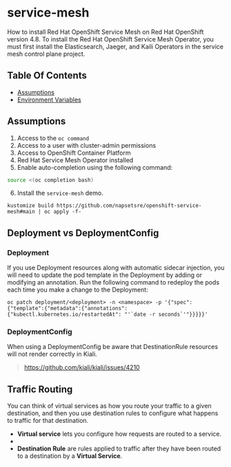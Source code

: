 # service-mesh
How to install Red Hat OpenShift Service Mesh on Red Hat OpenShift version 4.8. To
install the Red Hat OpenShift Service Mesh Operator, you must first install the Elasticsearch, Jaeger, and Kaili
Operators in the service mesh control plane project. 

## Table Of Contents
- [Assumptions](#assumptions)
- [Environment Variables](#environment-variables)

## Assumptions
1. Access to the `oc command`
2. Access to a user with cluster-admin permissions
3. Access to OpenShift Container Platform 
4. Red Hat Service Mesh Operator installed
5. Enable auto-completion using the following command:
```bash
source <(oc completion bash)
```
6. Install the `service-mesh` demo.
```shell
kustomize build https://github.com/napsetsre/openshift-service-mesh#main | oc apply -f-
```

## Deployment vs DeploymentConfig
### Deployment
If you use Deployment resources along with automatic sidecar injection, you will need to update the pod template in the Deployment by adding or modifying an annotation. Run the following command to redeploy the pods each time you make a change to the Deployment:
```shell
oc patch deployment/<deployment> -n <namespace> -p '{"spec":{"template":{"metadata":{"annotations":{"kubectl.kubernetes.io/restartedAt": "'`date -r seconds`'"}}}}}'
```

### DeploymentConfig
When using a DeploymentConfig be aware that DestinationRule resources will not render correctly in Kiali.

> https://github.com/kiali/kiali/issues/4210


## Traffic Routing
You can think of virtual services as how you route your traffic to a given destination, and then you use destination rules to configure what happens to traffic for that destination. 

* **Virtual service** lets you configure how requests are routed to a service.
* 
* **Destination Rule** are rules applied to traffic after they have been routed to a destination by a **Virtual Service**.